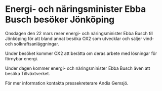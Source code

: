 # Energi- och näringsminister Ebba Busch besöker Jönköping

Onsdagen den 22 mars reser energi- och näringsminister Ebba Busch till Jönköping för att bland annat besöka OX2 som utvecklar och säljer vind- och solkraftsanläggningar.

Under besöket kommer OX2 att berätta om deras arbete med lösningar för förnybar energi.

Under dagen kommer energi- och näringsminister Ebba Busch även att besöka Tillväxtverket.

För mer information kontakta pressekreterare Andia Gemsjö.
